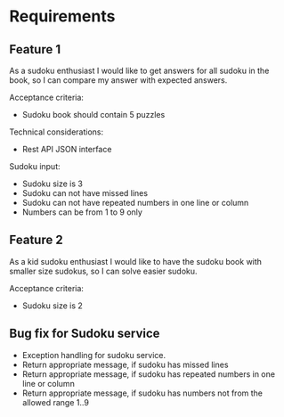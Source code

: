 # Requirements

## Feature 1

As a sudoku enthusiast I would like to get answers for all sudoku in the book, so I can compare my answer with expected answers.

Acceptance criteria:
* Sudoku book should contain 5 puzzles

Technical considerations:
* Rest API JSON interface

Sudoku input:
* Sudoku size is 3
* Sudoku can not have missed lines
* Sudoku can not have repeated numbers in one line or column
* Numbers can be from 1 to 9 only

## Feature 2

As a kid sudoku enthusiast I would like to have the sudoku book with smaller size sudokus, so I can solve easier sudoku.

Acceptance criteria:
- Sudoku size is 2

## Bug fix for Sudoku service

* Exception handling for sudoku service.
* Return appropriate message, if sudoku has missed lines
* Return appropriate message, if sudoku has repeated numbers in one line or column
* Return appropriate message, if sudoku has numbers not from the allowed range 1..9
